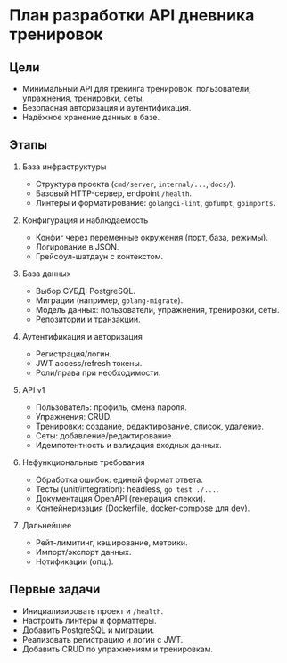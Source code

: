 # План разработки API дневника тренировок

## Цели
- Минимальный API для трекинга тренировок: пользователи, упражнения, тренировки, сеты.
- Безопасная авторизация и аутентификация.
- Надёжное хранение данных в базе.

## Этапы
1. База инфраструктуры
   - Структура проекта (`cmd/server`, `internal/...`, `docs/`).
   - Базовый HTTP-сервер, endpoint `/health`.
   - Линтеры и форматирование: `golangci-lint`, `gofumpt`, `goimports`.

2. Конфигурация и наблюдаемость
   - Конфиг через переменные окружения (порт, база, режимы).
   - Логирование в JSON.
   - Грейсфул-шатдаун с контекстом.

3. База данных
   - Выбор СУБД: PostgreSQL.
   - Миграции (например, `golang-migrate`).
   - Модель данных: пользователи, упражнения, тренировки, сеты.
   - Репозитории и транзакции.

4. Аутентификация и авторизация
   - Регистрация/логин.
   - JWT access/refresh токены.
   - Роли/права при необходимости.

5. API v1
   - Пользователь: профиль, смена пароля.
   - Упражнения: CRUD.
   - Тренировки: создание, редактирование, список, удаление.
   - Сеты: добавление/редактирование.
   - Идемпотентность и валидация входных данных.

6. Нефункциональные требования
   - Обработка ошибок: единый формат ответа.
   - Тесты (unit/integration): headless, `go test ./...`.
   - Документация OpenAPI (генерация спекки).
   - Контейнеризация (Dockerfile, docker-compose для dev).

7. Дальнейшее
   - Рейт-лимитинг, кэширование, метрики.
   - Импорт/экспорт данных.
   - Нотификации (опц.).

## Первые задачи
- Инициализировать проект и `/health`.
- Настроить линтеры и форматтеры.
- Добавить PostgreSQL и миграции.
- Реализовать регистрацию и логин с JWT.
- Добавить CRUD по упражнениям и тренировкам.


